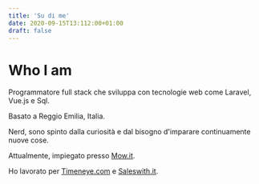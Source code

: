 ```yaml
---
title: 'Su di me'
date: 2020-09-15T13:112:00+01:00
draft: false
---
```

# Who I am

Programmatore full stack che sviluppa con tecnologie web come Laravel, Vue.js e Sql.

Basato a Reggio Emilia, Italia.

Nerd, sono spinto dalla curiosità e dal bisogno d'imparare continuamente nuove cose.

Attualmente, impiegato presso [Mow.it](https://mow.it).

Ho lavorato per [Timeneye.com](https://Timeneye.com) e [Saleswith.it](https://saleswith.it).
